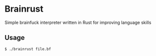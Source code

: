 # Brainrust
Simple brainfuck interpreter written in Rust for improving language skills

## Usage
```bash
$ ./brainrust file.bf
```
